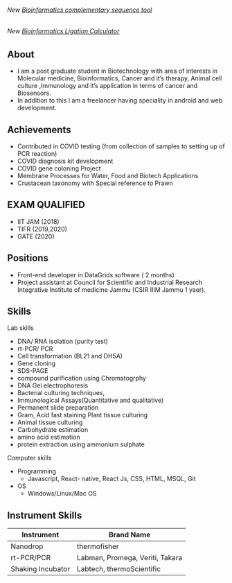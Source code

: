 <h6><span class="badge badge-secondary">New</span> <a href="./tool.html">Bioinformatics complementary sequence tool</a></h6>
<h6><span class="badge badge-secondary">New</span> <a href="./tool2.html">Bioinformatics Ligation Calculator</a></h6>


## About

* I am a post graduate student in Biotechnology with area of interests in Molecular medicine, Bioinformatics, Cancer and it’s therapy, Animal cell culture ,Immunology and it’s application in terms of cancer and Biosensors.
* In addition to this I am a freelancer having speciality in android and web development.

## Achievements
* Contributed in COVID testing (from collection of samples to setting up of PCR reaction)
* COVID diagnosis kit development
* COVID gene coloning Project
* Membrane Processes for Water, Food and Biotech Applications
* Crustacean taxonomy with Special reference to Prawn
## EXAM QUALIFIED
* IIT JAM (2018)
* TIFR (2019,2020)
* GATE (2020) 
## Positions 
 * Front-end developer in DataGrids software ( 2 months)
 * Project assistant at Council for Scientific and Industrial Research Integrative Institute of medicine Jammu (CSIR IIIM Jammu 1 yaer). 

## Skills

<span class="badge badge-secondary">Lab skills</span>

* DNA/ RNA isolation (purity test)
* rt-PCR/ PCR 
* Cell transformation (BL21 and DH5A)
* Gene cloning
* SDS-PAGE
* compound purification using Chromatogrphy
* DNA Gel electrophoresis
* Bacterial culturing techniques,
* Immunological Assays(Quantitative and qualitative)
* Permanent slide preparation
* Gram, Acid fast staining Plant tissue culturing
* Animal tissue culturing
* Carbohydrate estimation
* amino acid estimation
* protein extraction using ammonium sulphate


<span class="badge badge-secondary">Computer skills</span>

* Programming 
    * Javascript, React- native, React Js, CSS, HTML, MSQL, Git
* OS
    * Windows/Linux/Mac OS

## Instrument Skills

<table class="table table-striped">
  <thead class="thead-dark">
    <tr>
      <th scope="col">Instrument</th>
      <th scope="col">Brand Name</th>
    </tr>
  </thead>
  <tbody>
    <tr>
      <td>Nanodrop</td>
      <td>thermofisher</td>
    </tr>
    <tr>
          <td>rt-PCR/PCR</td>
          <td>Labman, Promega, Veriti, Takara</td>
     </tr>
    <tr>
         <td>Shaking Incubator</td>
         <td>Labtech, thermoScientific</td>
     </tr>
   
  </tbody>
</table>
